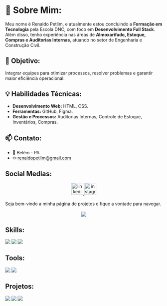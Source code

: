 # 🎸 **Sobre Mim:** 
Meu nome é Renaldo Petlim, e atualmente estou concluindo a **Formação em Tecnologia** pela Escola DNC, com foco em **Desenvolvimento Full Stack**. <br>
Além disso, tenho experiência nas áreas de **Almoxarifado, Estoque, Compras e Auditorias Internas**, atuando no setor de Engenharia e Construção Civil.

## 🎯 **Objetivo:**
Integrar equipes para otimizar processos, resolver problemas e garantir maior eficiência operacional.

## 💡 **Habilidades Técnicas:**
- **Desenvolvimento Web:** HTML, CSS.
- **Ferramentas:** GitHub, Figma.
- **Gestão e Processos:** Auditorias Internas, Controle de Estoque, Inventários, Compras.

## 📫 Contato:
- 📍 Belém - PA
- ✉ [renaldopetlim@gmail.com](mailto:renaldopetlim@gmail.com)

## Social Medias:
   <div align="center"> 
     <a href="https://www.linkedin.com/in/renaldopetlim/" target="_blank">
       <img src="https://img.shields.io/static/v1?message=LinkedIn&logo=linkedin&label=&color=0e76a8&logoColor=white&labelColor=&style=for-the-badge" height="38" alt="linkedin logo"/>
     </a> 
     <a href="https://www.instagram.com/renaldopetlim" target="_blank">
        <img src="https://img.shields.io/static/v1?message=Instagram&logo=instagram&label=&color=833AB4&logoColor=white&labelColor=&style=for-the-badge" height="38" alt="instagram logo"/>
     </a>
   </div>
<br>
Seja bem-vindo a minha página de projetos e fique a vontade para navegar.
<br><br>
   <div align="center">
      <img src="https://github-readme-stats-git-masterrstaa-rickstaa.vercel.app/api/top-langs/?username=renaldopetlim&bg_color=000&border_color=30A3DC&title_color=E94D5F&text_color=FFF"/>
   </div>
   
## Skills:
   <div>
      <img src="https://img.shields.io/badge/HTML5-E34F26?style=for-the-badge&logo=html5&logoColor=white"/>
      <img src="https://img.shields.io/badge/CSS3-1572B6?style=for-the-badge&logo=css3&logoColor=white"/>
      <img src="https://img.shields.io/badge/JavaScript-F7DF1E?style=for-the-badge&logo=javascript&logoColor=black"/> 
   </div>
   
## Tools:
   <div>
      <img src="https://img.shields.io/badge/GIT-E44C30?style=for-the-badge&logo=git&logoColor=white"/>
      <img src="https://img.shields.io/badge/Figma-696969?style=for-the-badge&logo=figma&logoColor=figma"/>
   </div>
   
## Projetos:
   <div>
      <img src="https://github-readme-stats.vercel.app/api/pin/?username=renaldopetlim&repo=projeto-ccxp22&bg_color=000&border_color=30A3DC&show_icons=true&icon_color=30A3DC&title_color=E94D5F&text_color=FFF"/>
      <img src="https://github-readme-stats.vercel.app/api/pin/?username=renaldopetlim&repo=landing-page-dnc&bg_color=000&border_color=30A3DC&show_icons=true&icon_color=30A3DC&title_color=E94D5F&text_color=FFF"/>
      <img src="https://github-readme-stats.vercel.app/api/pin/?username=renaldopetlim&repo=bootcamp-dnc&bg_color=000&border_color=30A3DC&show_icons=true&icon_color=30A3DC&title_color=E94D5F&text_color=FFF"/>
   </div>
